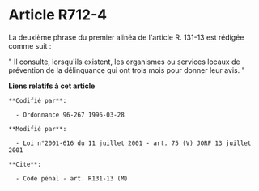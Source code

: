 # Article R712-4

La deuxième phrase du premier alinéa de l'article R. 131-13 est rédigée comme suit :

" Il consulte, lorsqu'ils existent, les organismes ou services locaux de prévention de la délinquance qui ont trois mois pour
donner leur avis. "

**Liens relatifs à cet article**

	**Codifié par**:

	  - Ordonnance 96-267 1996-03-28

	**Modifié par**:

	  - Loi n°2001-616 du 11 juillet 2001 - art. 75 (V) JORF 13 juillet 2001

	**Cite**:

	  - Code pénal - art. R131-13 (M)
